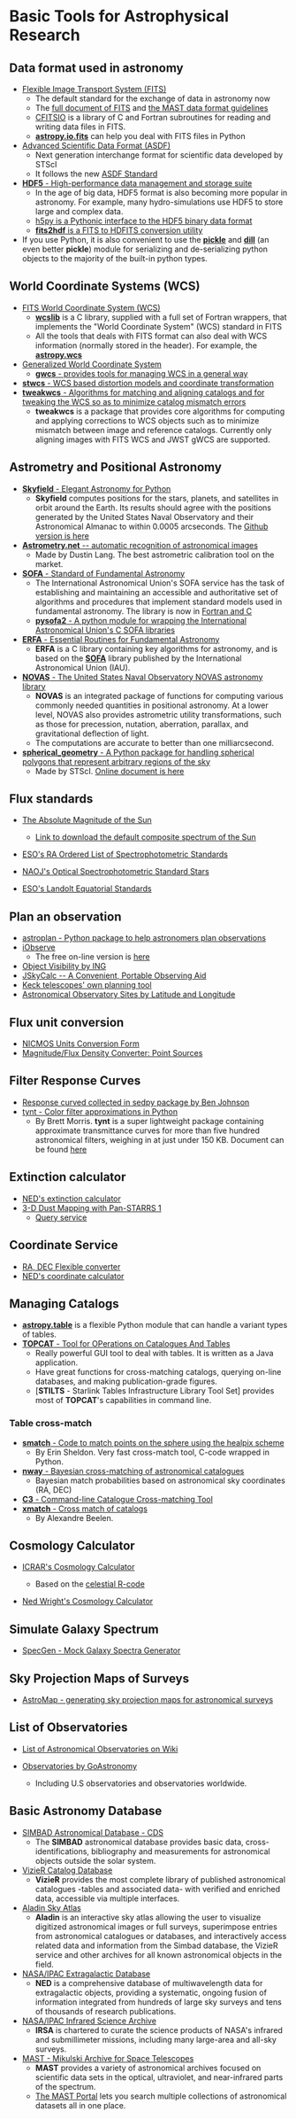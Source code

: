 # Basic Tools for Astrophysical Research

## Data format used in astronomy

* [Flexible Image Transport System (FITS)](https://archive.stsci.edu/fits/)
	- The default standard for the exchange of data in astronomy now
	- The [full document of FITS](https://fits.gsfc.nasa.gov/users_guide/usersguide.pdf) and [the MAST data format guidelines](https://archive.stsci.edu/data_format.html)
	- [CFITSIO](https://heasarc.gsfc.nasa.gov/fitsio/) is a library of C and Fortran subroutines for reading and writing data files in FITS.
	- [__astropy.io.fits__](https://docs.astropy.org/en/stable/io/fits/) can help you deal with FITS files in Python
* [Advanced Scientific Data Format (ASDF)](https://github.com/spacetelescope/asdf)
	- Next generation interchange format for scientific data developed by STScI
	- It follows the new [ASDF Standard](https://asdf-standard.readthedocs.io/en/latest/)
* [__HDF5__ - High-performance data management and storage suite](https://www.hdfgroup.org/solutions/hdf5/)
	- In the age of big data, HDF5 format is also becoming more popular in astronomy. For example, many hydro-simulations use HDF5 to store large and complex data.
	- [h5py is a Pythonic interface to the HDF5 binary data format](https://www.h5py.org/)
	- [__fits2hdf__ is a FITS to HDFITS conversion utility](https://github.com/telegraphic/fits2hdf)
* If you use Python, it is also convenient to use the [__pickle__](https://docs.python.org/3/library/pickle.html) and [__dill__](https://pypi.org/project/dill/) (an even better __pickle__) module for serializing and de-serializing python objects to the majority of the built-in python types.

## World Coordinate Systems (WCS)

* [FITS World Coordinate System (WCS)](https://fits.gsfc.nasa.gov/fits_wcs.html)
	- [__wcslib__](http://www.atnf.csiro.au/people/mcalabre/WCS/wcslib/index.html) is a C library, supplied with a full set of Fortran wrappers, that implements the "World Coordinate System" (WCS) standard in FITS
	- All the tools that deals with FITS format can also deal with WCS information (normally stored in the header). For example, the [__astropy.wcs__](http://docs.astropy.org/en/stable/wcs/)
* [Generalized World Coordinate System](https://gwcs.readthedocs.io/en/latest/)
	- [__gwcs__ - provides tools for managing WCS in a general way](https://github.com/spacetelescope/gwcs)
* [__stwcs__ - WCS based distortion models and coordinate transformation](https://github.com/spacetelescope/stwcs)
* [__tweakwcs__ - Algorithms for matching and aligning catalogs and for tweaking the WCS so as to minimize catalog mismatch errors](https://github.com/spacetelescope/tweakwcs)
	- __tweakwcs__ is a package that provides core algorithms for computing and applying corrections to WCS objects such as to minimize mismatch between image and reference catalogs. Currently only aligning images with FITS WCS and JWST gWCS are supported.

## Astrometry and Positional Astronomy

* [__Skyfield__ - Elegant Astronomy for Python](https://rhodesmill.org/skyfield/)
	- __Skyfield__ computes positions for the stars, planets, and satellites in orbit around the Earth. Its results should agree with the positions generated by the United States Naval Observatory and their Astronomical Almanac to within 0.0005 arcseconds. The [Github version is here](https://github.com/skyfielders/python-skyfield/)
* [__Astrometry.net__ -- automatic recognition of astronomical images](https://github.com/dstndstn/astrometry.net)
	- Made by Dustin Lang. The best astrometric calibration tool on the market.
* [__SOFA__ - Standard of Fundamental Astronomy](http://www.iausofa.org/tandc.html)
	- The International Astronomical Union's SOFA service has the task of establishing and maintaining an accessible and authoritative set of algorithms and procedures that implement standard models used in fundamental astronomy. The library is now in [Fortran and C](http://www.iausofa.org/current.html)
	- [__pysofa2__ - A python module for wrapping the International Astronomical Union's C SOFA libraries](https://gitlab.com/deddy/pysofa2)
* [__ERFA__ - Essential Routines for Fundamental Astronomy](https://github.com/liberfa/erfa)
	- __ERFA__ is a C library containing key algorithms for astronomy, and is based on the [__SOFA__](http://www.iausofa.org/) library published by the International Astronomical Union (IAU).
* [__NOVAS__ - The United States Naval Observatory NOVAS astronomy library](https://github.com/brandon-rhodes/python-novas)
	- __NOVAS__ is an integrated package of functions for computing various commonly needed quantities in positional astronomy. At a lower level, NOVAS also provides astrometric utility transformations, such as those for precession, nutation, aberration, parallax, and gravitational deflection of light. 
	- The computations are accurate to better than one milliarcsecond. 
* [__spherical_geometry__ - A Python package for handling spherical polygons that represent arbitrary regions of the sky](https://github.com/spacetelescope/spherical_geometry)
	- Made by STScI. [Online document is here](https://spacetelescope.github.io/spherical_geometry/spherical_geometry/) 

## Flux standards

* [The Absolute Magnitude of the Sun](http://mips.as.arizona.edu/~cnaw/sun.html)
	- [Link to download the default composite spectrum of the Sun](http://mips.as.arizona.edu/~cnaw/sun_composite.fits)

* [ESO's RA Ordered List of Spectrophotometric Standards](https://www.eso.org/sci/observing/tools/standards/spectra/stanlis.html)
* [NAOJ's Optical Spectrophotometric Standard Stars](https://www.naoj.org/Observing/Instruments/FOCAS/Detail/UsersGuide/Observing/StandardStar/Spec/SpecStandard.html)
* [ESO's Landolt Equatorial Standards](http://www.eso.org/sci/observing/tools/standards/Landolt.html)

## Plan an observation

* [astroplan - Python package to help astronomers plan observations](https://github.com/astropy/astroplan)
* [iObserve](http://onekilopars.ec/iobserve/)
	- The free on-line version is [here](https://www.arcsecond.io/iobserve)
* [Object Visibility by ING](http://catserver.ing.iac.es/staralt/)
* [JSkyCalc -- A Convenient, Portable Observing Aid](https://www.dartmouth.edu/~physics/labs/skycalc/flyer.html)
* [Keck telescopes' own planning tool](https://www2.keck.hawaii.edu/software/obsplan/obsplan.php)
* [Astronomical Observatory Sites by Latitude and Longitude](http://www.eso.org/~ndelmott/obs_sites.html)

## Flux unit conversion

* [NICMOS Units Conversion Form](http://www.stsci.edu/hst/nicmos/tools/conversion_form.html)
* [Magnitude/Flux Density Converter: Point Sources](http://ssc.spitzer.caltech.edu/warmmission/propkit/pet/magtojy/)

## Filter Response Curves

* [Response curved collected in sedpy package by Ben Johnson](https://github.com/bd-j/sedpy/tree/master/sedpy/data/filters)
* [tynt - Color filter approximations in Python](https://github.com/bmorris3/tynt)
	- By Brett Morris. __tynt__ is a super lightweight package containing approximate transmittance curves for more than five hundred astronomical filters, weighing in at just under 150 KB. Document can be found [here](https://tynt.readthedocs.io/en/latest/)

## Extinction calculator

* [NED's extinction calculator](https://ned.ipac.caltech.edu/extinction_calculator)
* [3-D Dust Mapping with Pan-STARRS 1](http://argonaut.skymaps.info)
	- [Query service](http://argonaut.skymaps.info/query)

## Coordinate Service

* [RA, DEC Flexible converter](http://www.astrouw.edu.pl/~jskowron/ra-dec/)
* [NED's coordinate calculator](https://ned.ipac.caltech.edu/coordinate_calculator)

## Managing Catalogs

* [__astropy.table__](https://docs.astropy.org/en/stable/table/) is a flexible Python module that can handle a variant types of tables.
* [__TOPCAT__ - Tool for OPerations on Catalogues And Tables](http://www.star.bris.ac.uk/~mbt/topcat/)
	- Really powerful GUI tool to deal with tables. It is written as a Java application.
	- Have great functions for cross-matching catalogs, querying on-line databases, and making publication-grade figures.
	- [__STILTS__ - Starlink Tables Infrastructure Library Tool Set] provides most of __TOPCAT__'s capabilities in command line.

### Table cross-match

* [__smatch__ - Code to match points on the sphere using the healpix scheme](https://github.com/esheldon/smatch)
	- By Erin Sheldon. Very fast cross-match tool, C-code wrapped in Python.
* [__nway__ - Bayesian cross-matching of astronomical catalogues](https://github.com/JohannesBuchner/nway)
	- Bayesian match probabilities based on astronomical sky coordinates (RA, DEC)
* [__C3__ - Command-line Catalogue Cross-matching Tool](http://dame.dsf.unina.it/c3.html)
* [__xmatch__ - Cross match of catalogs](https://git.ias.u-psud.fr/abeelen/xmatch)
	- By Alexandre Beelen.

## Cosmology Calculator

* [ICRAR's Cosmology Calculator](http://cosmocalc.icrar.org)
	- Based on the [celestial R-code](https://github.com/asgr/celestial)

* [Ned Wright's Cosmology Calculator](http://www.astro.ucla.edu/%7Ewright/CosmoCalc.html)

## Simulate Galaxy Spectrum

* [SpecGen - Mock Galaxy Spectra Generator](http://specgen.icrar.org)

## Sky Projection Maps of Surveys

* [AstroMap - generating sky projection maps for astronomical surveys](http://astromap.icrar.org)


## List of Observatories

* [List of Astronomical Observatories on Wiki](https://en.wikipedia.org/wiki/List_of_astronomical_observatories)

* [Observatories by GoAstronomy](https://www.go-astronomy.com/observatories.htm)
	- Including U.S observatories and observatories worldwide.

## Basic Astronomy Database

* [SIMBAD Astronomical Database - CDS](http://simbad.u-strasbg.fr/simbad/)
    - The __SIMBAD__ astronomical database provides basic data, cross-identifications, bibliography and measurements for astronomical objects outside the solar system.
* [VizieR Catalog Database](http://vizier.u-strasbg.fr/viz-bin/VizieR)
    - __VizieR__ provides the most complete library of published astronomical catalogues -tables and associated data- with verified and enriched data, accessible via multiple interfaces.
* [Aladin Sky Atlas](https://aladin.u-strasbg.fr/aladin.gml#)
    - __Aladin__ is an interactive sky atlas allowing the user to visualize digitized astronomical images or full surveys, superimpose entries from astronomical catalogues or databases, and interactively access related data and information from the Simbad database, the VizieR service and other archives for all known astronomical objects in the field.
* [NASA/IPAC Extragalactic Database](https://ned.ipac.caltech.edu/)
    - __NED__ is a comprehensive database of multiwavelength data for extragalactic objects, providing a systematic, ongoing fusion of information integrated from hundreds of large sky surveys and tens of thousands of research publications.
* [NASA/IPAC Infrared Science Archive](https://irsa.ipac.caltech.edu/frontpage/)
    - __IRSA__ is chartered to curate the science products of NASA's infrared and submillimeter missions, including many large-area and all-sky surveys.
* [MAST - Mikulski Archive for Space Telescopes](http://archive.stsci.edu/)
    - __MAST__ provides a variety of astronomical archives focused on scientific data sets in the optical, ultraviolet, and near-infrared parts of the spectrum.
    - [The MAST Portal](https://mast.stsci.edu/portal/Mashup/Clients/Mast/Portal.html) lets you search multiple collections of astronomical datasets all in one place.